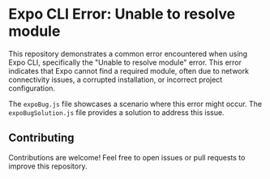 # Expo CLI Error: Unable to resolve module

This repository demonstrates a common error encountered when using Expo CLI, specifically the "Unable to resolve module" error. This error indicates that Expo cannot find a required module, often due to network connectivity issues, a corrupted installation, or incorrect project configuration.

The `expoBug.js` file showcases a scenario where this error might occur. The `expoBugSolution.js` file provides a solution to address this issue.

## Contributing

Contributions are welcome! Feel free to open issues or pull requests to improve this repository.
